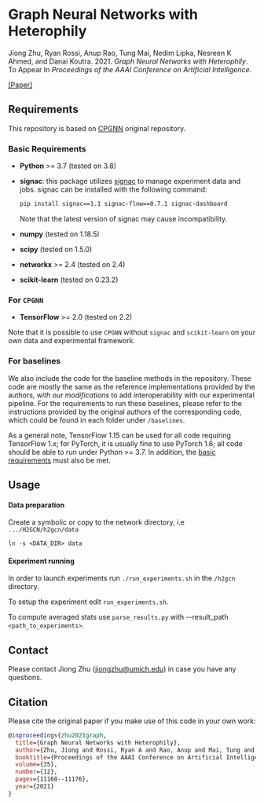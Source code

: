 # Graph Neural Networks with Heterophily

Jiong Zhu, Ryan Rossi, Anup Rao, Tung Mai, Nedim Lipka, Nesreen K Ahmed, and Danai Koutra. 2021. *Graph Neural Networks with Heterophily*. To Appear In *Proceedings of the AAAI Conference on Artificial Intelligence*.

[[Paper]](https://arxiv.org/abs/2009.13566)

## Requirements

This repository is based on [CPGNN](https://github.com/GemsLab/CPGNN) original repository.

### Basic Requirements

- **Python** >= 3.7 (tested on 3.8)
- **signac**: this package utilizes [signac](https://signac.io) to manage experiment data and jobs. signac can be installed with the following command:

  ```bash
  pip install signac==1.1 signac-flow==0.7.1 signac-dashboard
  ```

  Note that the latest version of signac may cause incompatibility.
- **numpy** (tested on 1.18.5)
- **scipy** (tested on 1.5.0)
- **networkx** >= 2.4 (tested on 2.4)
- **scikit-learn** (tested on 0.23.2)

### For `CPGNN`

- **TensorFlow** >= 2.0 (tested on 2.2)

Note that it is possible to use `CPGNN` without `signac` and `scikit-learn` on your own data and experimental framework.

### For baselines

We also include the code for the baseline methods in the repository. These code are mostly the same as the reference implementations provided by the authors, *with our modifications* to add interoperability with our experimental pipeline. For the requirements to run these baselines, please refer to the instructions provided by the original authors of the corresponding code, which could be found in each folder under `/baselines`.

As a general note, TensorFlow 1.15 can be used for all code requiring TensorFlow 1.x; for PyTorch, it is usually fine to use PyTorch 1.6; all code should be able to run under Python >= 3.7. In addition, the [basic requirements](#basic-requirements) must also be met.

## Usage

#### Data preparation

Create a symbolic or copy to the network directory, i.e `.../H2GCN/h2gcn/data`

```
ln -s <DATA_DIR> data
```

#### Experiment running

In order to launch experiments run `./run_experiments.sh` in the `/h2gcn` directory.

To setup the experiment edit `run_experiments.sh`.

To compute averaged stats use `parse_results.py` with --result_path `<path_to_experiments>`.

## Contact

Please contact Jiong Zhu (jiongzhu@umich.edu) in case you have any questions.

## Citation

Please cite the original paper if you make use of this code in your own work:

```bibtex
@inproceedings{zhu2021graph,
  title={Graph Neural Networks with Heterophily},
  author={Zhu, Jiong and Rossi, Ryan A and Rao, Anup and Mai, Tung and Lipka, Nedim and Ahmed, Nesreen K and Koutra, Danai},
  booktitle={Proceedings of the AAAI Conference on Artificial Intelligence},
  volume={35},
  number={12},
  pages={11168--11176},
  year={2021}
}
```
